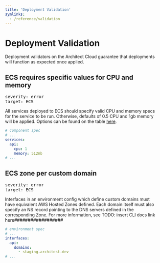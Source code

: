```yaml
---
title: 'Deployment Validation'
symlinks:
  - /reference/validation
---
```


# Deployment Validation

Deployment validators on the Architect Cloud guarantee that deployments will function as expected once applied.

## ECS requires specific values for CPU and memory

<pre>
severity: error
target: ECS
</pre>

All services deployed to ECS should specify valid CPU and memory specs for the
service to be run. Otherwise, defaults of 0.5 CPU and 1gb memory will be
applied. Options can be found on the table
[here](https://docs.aws.amazon.com/AmazonECS/latest/developerguide/task-cpu-memory-error.html).

```yaml
# component spec
# ...
services:
  api:
    cpu: 1
    memory: 512mb
# ...
```

## ECS zone per custom domain

<pre>
severity: error
target: ECS
</pre>

Interfaces in an environment config which define custom domains must have equivalent AWS Hosted Zones defined. Each domain itself must also specify an NS record pointing to the DNS servers defined in the corresponding Zone. For more information, see TODO: insert CLI docs link here##################

```yaml
# environment spec
# ...
interfaces:
  api:
    domains:
      - staging.architest.dev
# ...
```
